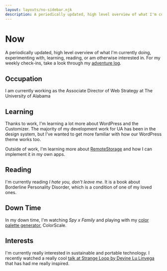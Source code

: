 ```yaml
---
layout: layouts/no-sidebar.njk
description: A periodically updated, high level overview of what I'm currently doing, experimenting with, learning, reading, or am otherwise interested in.
---
```


# Now

A periodically updated, high level overview of what I'm currently doing, experimenting with, learning, reading, or am otherwise interested in. For my weekly check-ins, take a look through my [adventure log](/log).

## Occupation

I am currently working as the Associate Director of Web Strategy at The University of Alabama

## Learning

Thanks to work, I'm learning a lot more about WordPress and the Customizer. The majority of my development work for UA has been in the design system, but I've wanted to get more familiar with how our WordPress theme works too.

Outside of work, I'm learning more about [RemoteStorage](https://github.com/remotestorage/remotestorage.js) and how I can implement it in my own apps.

## Reading

I'm currently reading *I hate you, don't leave me*. It is a book about Borderline Personality Disorder, which is a condition of one of my loved ones.

## Down Time

In my down time, I'm watching *Spy x Family* and playing with my [color palette generator](https://colorscale.app), ColorScale.

## Interests

I'm currently really interested in sustainable and portable technology. I recently watched a really cool [talk at Strange Loop by Devine Lu Linvega](https://www.youtube.com/watch?v=T3u7bGgVspM) that has had me really inspired.

